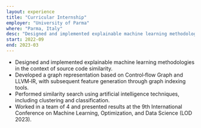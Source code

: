 ```yaml
---
layout: experience
title: "Curricular Internship"
employer: "University of Parma"
where: "Parma, Italy"
desc: "Designed and implemented explainable machine learning methodologies in the context of source code similarity."
start: 2022-09
end: 2023-03
---
```


- Designed and implemented explainable machine learning methodologies in the context of source code similarity.
- Developed a graph representation based on Control‑flow Graph and LLVM‑IR, with subsequent feature generation through graph indexing tools.
- Performed similarity search using artificial intelligence techniques, including clustering and classification.
- Worked in a team of 4 and presented results at the 9th International Conference on Machine Learning, Optimization, and Data Science (LOD 2023).
